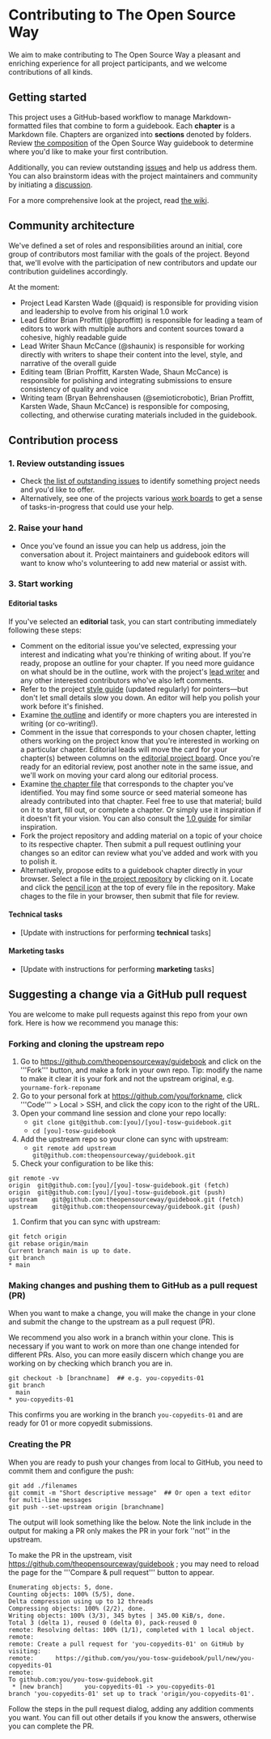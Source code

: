 # Contributing to The Open Source Way

We aim to make contributing to The Open Source Way a pleasant and enriching experience for all project participants, and we welcome contributions of all kinds.

## Getting started
This project uses a GitHub-based workflow to manage Markdown-formatted files that combine to form a guidebook. Each **chapter** is a Markdown file. Chapters are organized into **sections** denoted by folders. Review [the composition](https://github.com/theopensourceway/guidebook) of the Open Source Way guidebook to determine where you'd like to make your first contribution.

Additionally, you can review outstanding [issues](https://github.com/theopensourceway/guidebook/issues) and help us address them. You can also brainstorm ideas with the project maintainers and community by initiating a [discussion](https://github.com/theopensourceway/guidebook/discussions).

For a more comprehensive look at the project, read [the wiki](https://github.com/theopensourceway/the-project/wiki).

## Community architecture
We've defined a set of roles and responsibilities around an initial, core group of contributors most familiar with the goals of the project. Beyond that, we'll evolve with the participation of new contributors and update our contribution guidelines accordingly.

At the moment:

* Project Lead Karsten Wade (@quaid) is responsible for providing vision and leadership to evolve from his original 1.0 work
* Lead Editor Brian Proffitt (@bproffitt) is responsible for leading a team of editors to work with multiple authors and content sources toward a cohesive, highly readable guide
* Lead Writer Shaun McCance (@shaunix) is responsible for working directly with writers to shape their content into the level, style, and narrative of the overall guide
* Editing team (Brian Proffitt, Karsten Wade, Shaun McCance) is responsible for polishing and integrating submissions to ensure consistency of quality and voice
* Writing team (Bryan Behrenshausen (@semioticrobotic), Brian Proffitt, Karsten Wade, Shaun McCance) is responsible for composing, collecting, and otherwise curating materials included in the guidebook.

## Contribution process

### 1. Review outstanding issues

- Check [the list of outstanding issues](https://github.com/theopensourceway/guidebook/issues) to identify something project needs and you'd like to offer.
- Alternatively, see one of the projects various [work boards](https://github.com/theopensourceway/guidebook/projects) to get a sense of tasks-in-progress that could use your help.

### 2. Raise your hand

- Once you've found an issue you can help us address, join the conversation about it. Project maintainers and guidebook editors will want to know who's volunteering to add new material or assist with.

### 3. Start working

#### Editorial tasks

If you've selected an **editorial** task, you can start contributing immediately following these steps:

- Comment on the editorial issue you've selected, expressing your interest and indicating what you're thinking of writing about. If you're ready, propose an outline for your chapter. If you need more guidance on what should be in the outline, work with the project's [lead writer](https://github.com/shaunix) and any other interested contributors who've also left comments.
- Refer to the project [style guide](https://github.com/theopensourceway/guidebook/blob/master/STYLE.adoc) (updated regularly) for pointers—but don't let small details slow you down. An editor will help you polish your work before it's finished.
- Examine [the outline](https://github.com/theopensourceway/guidebook/blob/master/OUTLINE.adoc) and identify or more chapters you are interested in writing (or co-writing!).
- Comment in the issue that corresponds to your chosen chapter, letting others working on the project know that you're interested in working on a particular chapter. Editorial leads will move the card for your chapter(s) between columns on the [editorial project board](https://github.com/theopensourceway/guidebook/projects/1). Once you're ready for an editorial review, post another note in the same issue, and we'll work on moving your card along our editorial process.
- Examine [the chapter file](https://github.com/theopensourceway/guidebook) that corresponds to the chapter you've identified. You may find some source or seed material someone has already contributed into that chapter. Feel free to use that material; build on it to start, fill out, or complete a chapter. Or simply use it inspiration if it doesn't fit your vision. You can also consult the [1.0 guide](https://theopensourceway.org/wiki) for similar inspiration.
- Fork the project repository and adding material on a topic of your choice to its respective chapter. Then submit a pull request outlining your changes so an editor can review what you've added and work with you to polish it.
- Alternatively, propose edits to a guidebook chapter directly in your browser. Select a file in [the project repository](https://github.com/theopensourceway/guidebook) by clicking on it. Locate and click the [pencil icon](https://octicons.github.com/icon/pencil/) at the top of every file in the repository. Make chages to the file in your browser, then submit that file for review.

#### Technical tasks

- [Update with instructions for performing **technical** tasks]

#### Marketing tasks

- [Update with instructions for performing **marketing** tasks]

## Suggesting a change via a GitHub pull request

You are welcome to make pull requests against this repo from your own fork.
Here is how we recommend you manage this:

### Forking and cloning the upstream repo

1. Go to https://github.com/theopensourceway/guidebook and click on the '''Fork''' button, and make a fork in your own repo.
Tip: modify the name to make it clear it is your fork and not the upstream original, e.g. `yourname-fork-reponame`
1. Go to your personal fork at https://github.com/you/forkname, click '''Code''' > Local > SSH, and click the copy icon to the right of the URL.
1. Open your command line session and clone your repo locally:
   - `git clone git@github.com:[you]/[you]-tosw-guidebook.git`
   - `cd [you]-tosw-guidebook`
1. Add the upstream repo so your clone can sync with upstream:
   - `git remote add upstream git@github.com:theopensourceway/guidebook.git`
1. Check your configuration to be like this:
```
git remote -vv
origin	git@github.com:[you]/[you]-tosw-guidebook.git (fetch)
origin	git@github.com:[you]/[you]-tosw-guidebook.git (push)
upstream	git@github.com:theopensourceway/guidebook.git (fetch)
upstream	git@github.com:theopensourceway/guidebook.git (push)
```
1. Confirm that you can sync with upstream:
```
git fetch origin
git rebase origin/main
Current branch main is up to date.
git branch
* main
```


### Making changes and pushing them to GitHub as a pull request (PR)

When you want to make a change, you will make the change in your clone and submit the change to the upstream as a pull request (PR).

We recommend you also work in a branch within your clone.
This is necessary if you want to work on more than one change intended for different PRs.
Also, you can more easily discern which change you are working on by checking which branch you are in.

```
git checkout -b [branchname]  ## e.g. you-copyedits-01
git branch
  main
* you-copyedits-01
```

This confirms you are working in the branch `you-copyedits-01` and are ready for 01 or more copyedit submissions.

### Creating the PR

When you are ready to push your changes from local to GitHub, you need to commit them and configure the push:

```
git add ./filenames
git commit -m "Short descriptive message"  ## Or open a text editor for multi-line messages
git push --set-upstream origin [branchname]
```

The output will look something like the below. Note the link include in the output for making a PR only makes the PR in your fork ''not'' in the upstream.

To make the PR in the upstream, visit https://github.com/theopensourceway/guidebook ; you may need to reload the page for the '''Compare & pull request''' button to appear.


```
Enumerating objects: 5, done.
Counting objects: 100% (5/5), done.
Delta compression using up to 12 threads
Compressing objects: 100% (2/2), done.
Writing objects: 100% (3/3), 345 bytes | 345.00 KiB/s, done.
Total 3 (delta 1), reused 0 (delta 0), pack-reused 0
remote: Resolving deltas: 100% (1/1), completed with 1 local object.
remote: 
remote: Create a pull request for 'you-copyedits-01' on GitHub by visiting:
remote:      https://github.com/you/you-tosw-guidebook/pull/new/you-copyedits-01
remote: 
To github.com:you/you-tosw-guidebook.git
 * [new branch]      you-copyedits-01 -> you-copyedits-01
branch 'you-copyedits-01' set up to track 'origin/you-copyedits-01'.
```

Follow the steps in the pull request dialog, adding any addition comments you want.
You can fill out other details if you know the answers, otherwise you can complete the PR.
